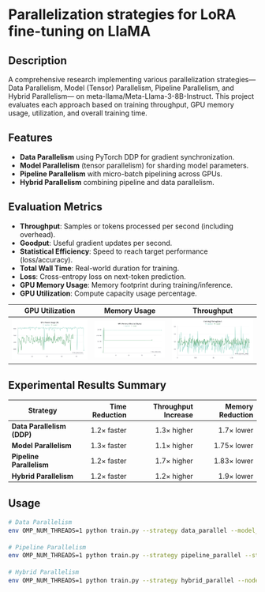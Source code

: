 # Parallelization strategies for LoRA fine-tuning on LlaMA

## Description
A comprehensive research implementing various parallelization strategies—Data Parallelism, Model (Tensor) Parallelism, Pipeline Parallelism, and Hybrid Parallelism— on meta-llama/Meta-Llama-3-8B-Instruct. This project evaluates each approach based on training throughput, GPU memory usage, utilization, and overall training time.

## Features
- **Data Parallelism** using PyTorch DDP for gradient synchronization.
- **Model Parallelism** (tensor parallelism) for sharding model parameters.
- **Pipeline Parallelism** with micro-batch pipelining across GPUs.
- **Hybrid Parallelism** combining pipeline and data parallelism.

## Evaluation Metrics
- **Throughput**: Samples or tokens processed per second (including overhead).
- **Goodput**: Useful gradient updates per second.
- **Statistical Efficiency**: Speed to reach target performance (loss/accuracy).
- **Total Wall Time**: Real-world duration for training.
- **Loss**: Cross-entropy loss on next-token prediction.
- **GPU Memory Usage**: Memory footprint during training/inference.
- **GPU Utilization**: Compute capacity usage percentage.

| GPU Utilization | Memory Usage | Throughput |
|:---------------:|:------------:|:----------:|
| ![GPU](./lora-parallelization-strategies/gpu.png) | ![Mem](./lora-parallelization-strategies/mem.png) | ![Thr](./lora-parallelization-strategies/thr.png) |



## Experimental Results Summary
| Strategy                     | Time Reduction | Throughput Increase | Memory Reduction | 
|------------------------------|---------------:|--------------------:|-----------------:|
| **Data Parallelism (DDP)**   | 1.2× faster    | 1.3× higher         | 1.7× lower       | 
| **Model Parallelism**        | 1.3× faster    | 1.1× higher         | 1.75× lower      | 
| **Pipeline Parallelism**     | 1.2× faster    | 1.7× higher         | 1.83× lower      | 
| **Hybrid Parallelism**       | 1.2× faster    | 1.2× higher         | 1.9× lower       | 

## Usage

```bash
# Data Parallelism
env OMP_NUM_THREADS=1 python train.py --strategy data_parallel --model_size 1B

# Pipeline Parallelism
env OMP_NUM_THREADS=1 python train.py --strategy pipeline_parallel --stages 2

# Hybrid Parallelism
env OMP_NUM_THREADS=1 python train.py --strategy hybrid_parallel --nodes 2 --gpus_per_node 1

